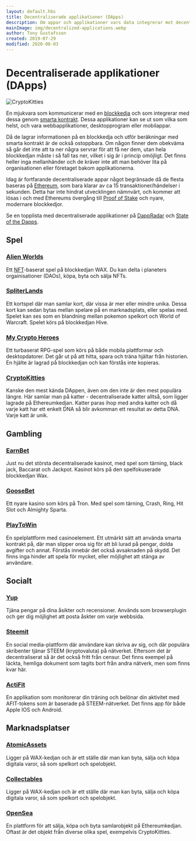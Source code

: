 ```yaml
---
layout: default.hbs
title: Decentraliserade applikationer (DApps)
description: Om appar och applikationer vars data integrerar mot decentraliserade system och blockkedjor. Detta möjliggör ostoppbara och ocensurerbara applikationer.
mainImage: img/decentralized-applications.webp
author: Tony Gustafsson
created: 2019-07-29
modified: 2020-08-03
---
```


# Decentraliserade applikationer (DApps)

![CryptoKitties](/img/decentralized-applications.webp 'CryptoKitties')

En mjukvara som kommunicerar med en [blockkedja](/tekniker/blockkedjor.html) och som integrerar med dessa genom [smarta kontrakt](/tekniker/smarta-kontrakt.html). Dessa applikationer kan se ut som vilka som helst, och vara webbapplikationer, desktopprogram eller mobilappar.

Då de lagrar informationen på en blockkedja och utför beräkningar med smarta kontrakt är de också ostoppbara. Om någon finner dem obekväma så går det inte att ta ner några servrar för att få ner dem, utan hela blockkedjan måste i så fall tas ner, vilket i sig är i princip omöjligt. Det finns heller inga mellanhänder och de kräver inte att man behöver lita på organisationen eller företaget bakom applikationerna.

Idag är fortfarande decentraliserade appar något begränsade då de flesta baseras på [Ethereum](/kryptovalutor/ethereum.html), som bara klarar av ca 15 transaktioner/händelser i sekunden. Detta har inte hindrat utvecklingen nämnvärt, och kommer att lösas i och med Ethereums övergång till [Proof of Stake](/tekniker/proof-of-stake.html) och nyare, modernare blockkedjor.

Se en topplista med decentraliserade applikationer på [DappRadar](https://dappradar.com/) och [State of the Dapps](https://www.stateofthedapps.com/).

## Spel

### [Alien Worlds](https://alienworlds.io/)

Ett [NFT](/tekniker/non-fungible-tokens.html)-baserat spel på blockkedjan WAX. Du kan delta i planeters orgainisationer (DAOs), köpa, byta och sälja NFTs.

### [SpliterLands](https://splinterlands.com/)

Ett kortspel där man samlar kort, där vissa är mer eller mindre unika. Dessa kort kan sedan bytas mellan spelare på en marknadsplats, eller spelas med. Spelet kan ses som en blandning mellan pokemon spelkort och World of Warcraft. Spelet körs på blockkedjan Hive.

### [My Crypto Heroes](https://www.mycryptoheroes.net/)

Ett turbaserat RPG-spel som körs på både mobila plattformar och desktopdatorer. Det går ut på att hitta, spara och träna hjältar från historien. En hjälte är lagrad på blockkedjan och kan förstås inte kopieras.

### [CryptoKitties](https://www.cryptokitties.co)

Kanske den mest kända DAppen, även om den inte är den mest populära längre. Här samlar man på katter - decentraliserade katter alltså, som ligger lagrade på Ethereumkedjan. Katter paras ihop med andra katter och då varje katt har ett enkelt DNA så blir avkomman ett resultat av detta DNA. Varje katt är unik.

## Gambling

### [EarnBet](https://earnbet.io/)

Just nu det största decentraliserade kasinot, med spel som tärning, black jack, Baccarat och Jackpot. Kasinot körs på den spelfokuserade blockkedjan Wax.

### [GooseBet](https://goosebet.io/)

Ett nyare kasino som körs på Tron. Med spel som tärning, Crash, Ring, Hit Slot och Almighty Sparta.

### [PlayToWin](https://playtowin.io/)

En spelplattform med casinoelement. Ett utmärkt sätt att använda smarta kontrakt på, där man slipper oroa sig för att bli lurad på pengar, dolda avgifter och annat. Förstås innebär det också avsaknaden på skydd. Det finns inga hinder att spela för mycket, eller möjlighet att stänga av användare.

## Socialt

### [Yup](https://yup.io/)

Tjäna pengar på dina åsikter och recensioner. Används som browserplugin och ger dig möjlighet att posta åskter om varje webbsida.

### [Steemit](https://steemit.com/)

En social media-plattform där användare kan skriva av sig, och där populära skribenter tjänar STEEM (kryptovaluta) på nätverket. Eftersom det är decentraliserat så är det också fritt från censur. Det finns exempel på läckta, hemliga dokument som tagits bort från andra nätverk, men som finns kvar här.

### [ActiFit](https://actifit.io)

En applikation som monitorerar din träning och belönar din aktivitet med AFIT-tokens som är baserade på STEEM-nätverket. Det finns app för både Apple IOS och Android.

## Marknadsplatser

### [AtomicAssets](https://wax.atomichub.io/)

Ligger på WAX-kedjan och är ett ställe där man kan byta, sälja och köpa digitala varor, så som spelkort och spelobjekt.

### [Collectables](https://collectables.io/)

Ligger på WAX-kedjan och är ett ställe där man kan byta, sälja och köpa digitala varor, så som spelkort och spelobjekt.

### [OpenSea](https://opensea.io/)

En plattform för att sälja, köpa och byta samlarobjekt på Ethereumkedjan. Oftast är det objekt från diverse olika spel, exempelvis CryptoKitties.
